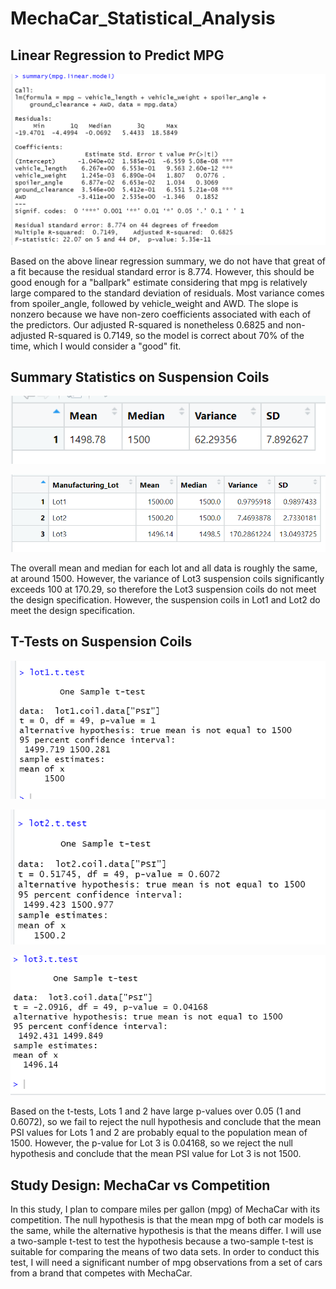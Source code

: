 # MechaCar_Statistical_Analysis


## Linear Regression to Predict MPG

![MPG Linear Regression](Resources/part1.png)

Based on the above linear regression summary, we do not have that great of a fit because the residual standard error is 8.774. However, this should be good enough for a "ballpark" estimate considering that mpg is relatively large compared to the standard deviation of residuals. Most variance comes from spoiler_angle, followed by vehicle_weight and AWD. The slope is nonzero because we have non-zero coefficients associated with each of the predictors. Our adjusted R-squared is nonetheless 0.6825 and non-adjusted R-squared is 0.7149, so the model is correct about 70% of the time, which I would consider a "good" fit.

## Summary Statistics on Suspension Coils

![Total Summary](Resources/total_summary.png)

![Lot Summary](Resources/lot_summary.png)

The overall mean and median for each lot and all data is roughly the same, at around 1500. However, the variance of Lot3 suspension coils significantly exceeds 100 at 170.29, so therefore the Lot3 suspension coils do not meet the design specification. However, the suspension coils in Lot1 and Lot2 do meet the design specification.

## T-Tests on Suspension Coils

![Lot 1 t-test](Resources/t1.png)

![Lot 2 t-test](Resources/t2.png)

![Lot 3 t-test](Resources/t3.png)

Based on the t-tests, Lots 1 and 2 have large p-values over 0.05 (1 and 0.6072), so we fail to reject the null hypothesis and conclude that the mean PSI values for Lots 1 and 2 are probably equal to the population mean of 1500. However, the p-value for Lot 3 is 0.04168, so we reject the null hypothesis and conclude that the mean PSI value for Lot 3 is not 1500.

## Study Design: MechaCar vs Competition

In this study, I plan to compare miles per gallon (mpg) of MechaCar with its competition. The null hypothesis is that the mean mpg of both car models is the same, while the alternative hypothesis is that the means differ. I will use a two-sample t-test to test the hypothesis because a two-sample t-test is suitable for comparing the means of two data sets. In order to conduct this test, I will need a significant number of mpg observations from a set of cars from a brand that competes with MechaCar.

